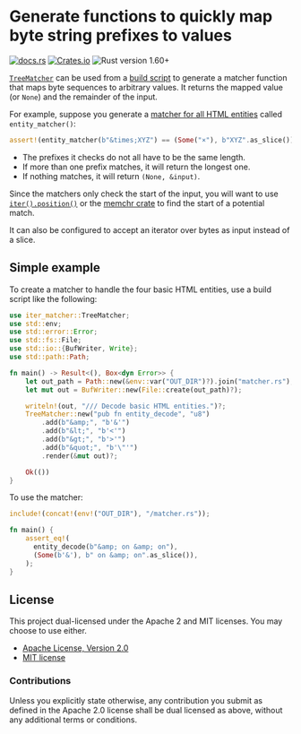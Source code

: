 # Generate functions to quickly map byte string prefixes to values

[![docs.rs](https://img.shields.io/docsrs/iter-matcher)][docs.rs]
[![Crates.io](https://img.shields.io/crates/v/iter-matcher)][crates.io]
![Rust version 1.60+](https://img.shields.io/badge/Rust%20version-1.60%2B-success)

[`TreeMatcher`] can be used from a [build script] to generate a matcher
function that maps byte sequences to arbitrary values. It returns the mapped
value (or `None`) and the remainder of the input.

For example, suppose you generate a [matcher for all HTML entities][htmlize]
called `entity_matcher()`:

```rust
assert!(entity_matcher(b"&times;XYZ") == (Some("×"), b"XYZ".as_slice()));
```

  * The prefixes it checks do not all have to be the same length.
  * If more than one prefix matches, it will return the longest one.
  * If nothing matches, it will return `(None, &input)`.

Since the matchers only check the start of the input, you will want to use
[`iter().position()`] or the [memchr crate][memchr] to find the start of a
potential match.

It can also be configured to accept an iterator over bytes as input instead of
a slice.

## Simple example

To create a matcher to handle the four basic HTML entities, use a build script
like the following:

```rust
use iter_matcher::TreeMatcher;
use std::env;
use std::error::Error;
use std::fs::File;
use std::io::{BufWriter, Write};
use std::path::Path;

fn main() -> Result<(), Box<dyn Error>> {
    let out_path = Path::new(&env::var("OUT_DIR")?).join("matcher.rs");
    let mut out = BufWriter::new(File::create(out_path)?);

    writeln!(out, "/// Decode basic HTML entities.")?;
    TreeMatcher::new("pub fn entity_decode", "u8")
        .add(b"&amp;", "b'&'")
        .add(b"&lt;", "b'<'")
        .add(b"&gt;", "b'>'")
        .add(b"&quot;", "b'\"'")
        .render(&mut out)?;

    Ok(())
}
```

To use the matcher:

```rust
include!(concat!(env!("OUT_DIR"), "/matcher.rs"));

fn main() {
    assert_eq!(
      entity_decode(b"&amp; on &amp; on"),
      (Some(b'&'), b" on &amp; on".as_slice()),
    );
}
```

## License

This project dual-licensed under the Apache 2 and MIT licenses. You may choose
to use either.

  * [Apache License, Version 2.0](LICENSE-APACHE)
  * [MIT license](LICENSE-MIT)

### Contributions

Unless you explicitly state otherwise, any contribution you submit as defined
in the Apache 2.0 license shall be dual licensed as above, without any
additional terms or conditions.

[docs.rs]: https://docs.rs/iter-matcher/latest/iter_matcher/
[crates.io]: https://crates.io/crates/iter-matcher
[`TreeMatcher`]: https://docs.rs/iter-matcher/latest/iter_matcher/struct.TreeMatcher.html
[build script]: https://doc.rust-lang.org/cargo/reference/build-scripts.html
[`iter().position()`]: https://doc.rust-lang.org/std/iter/trait.Iterator.html#method.position
[memchr]: http://docs.rs/memchr
[htmlize]: https://crates.io/crates/htmlize

